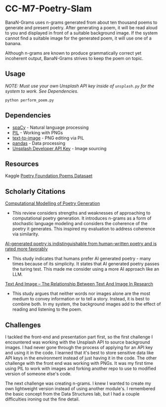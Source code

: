 # CC-M7-Poetry-Slam

BanaN-Grams uses n-grams generated from about ten thousand poems to generate and present poetry. After generating a poem, it will be read aloud to you and displayed in front of a suitable background image. If the system cannot find a suitable image for the generated poem, it will use one of a banana.

Although n-grams are known to produce grammatically correct yet incoherent output, BanaN-Grams strives to keep the poem on topic.

## Usage

_NOTE: Must use your own Unsplash API key inside of `unsplash.py` for the system to work. See Dependencies._

`python perform_poem.py`

## Dependencies

- [spaCy](https://spacy.io/usage) - Natural language processing
- [PIL](https://pillow.readthedocs.io/en/stable/installation/basic-installation.html) - Working with PNGs
- [text-to-image](https://pypi.org/project/text-to-image/) - PNG editing via PIL
- [pandas](https://pypi.org/project/text-to-image/) - Data processing
- [Unsplash Developer API Key](https://pypi.org/project/text-to-image/) - Image sourcing

## Resources

Kaggle [Poetry Foundation Poems Datasaet](https://www.kaggle.com/datasets/tgdivy/poetry-foundation-poems?resource=download)

## Scholarly Citations

[Computational Modelling of Poetry Generation](http://nil.fdi.ucm.es/sites/default/files/GervasAISB2013CRC.pdf)

- This review considers strengths and weaknesses of approaching to computational poetry generation. It introduces n-grams as a form of stochastic language modeling and considers the coherence of the poetry it generates. This inspired my evaluation to address coherence via similarity.

[AI-generated poetry is indistinguishable from human-written poetry and is rated more favorably](https://www.nature.com/articles/s41598-024-76900-1)

- This study indicates that humans prefer AI generated poetry - many times because of its simplicity. It states that AI generated poetry passes the turing test. This made me consider using a more AI approach like an LLM.

[Text And Image – The Relationship Between Text And Image In Research](https://pressbooks.pub/academischevaardigheden/chapter/hoofdstuk-7-2-text-and-image-the-relationship-between-text-and-image-in-research/)

- This study argues that neither words nor images alone are the most medium to convey information or to tell a story. Instead, it is best to combine both. In my system, the background images add to the effect of reading and listening to the poem.

## Challenges

I tackled the front-end and presentation part first, so the first challenge I encountered was working with the Unsplash API to source background images. I had never gone through the process of applying for an API key and using it in the code. I learned that it's best to store sensitive data like API keys in the environment instead of just having it in the code. The other challenge with the front end was working with PNGs. It was my first time using PIL to work with images and forking another repo to use to modified version of someone else's code.

The next challenge was creating n-grams. I knew I wanted to create my own lightweight version instead of using another module's. I remembered the basic concept from the Data Structures lab, but I had a couple difficulties ironing out the fine detail.
